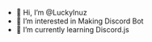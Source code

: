 - 👋 Hi, I’m @LuckyInuz
- 👀 I’m interested in Making Discord Bot
- 🌱 I’m currently learning Discord.js


